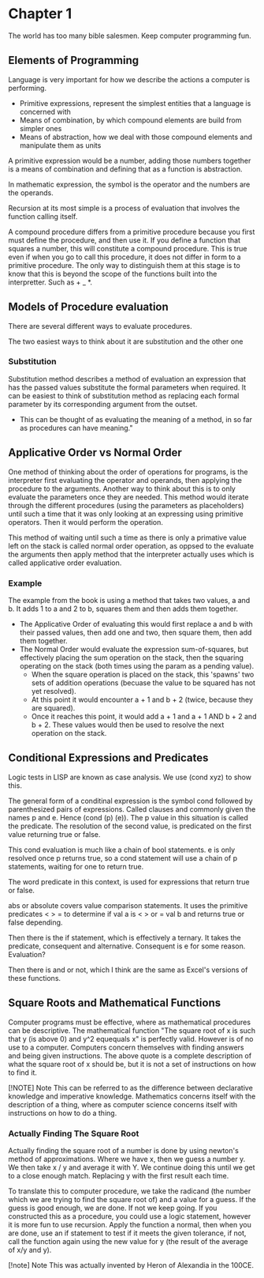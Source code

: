 # Chapter 1
The world has too many bible salesmen. Keep computer programming fun.

## Elements of Programming
Language is very important for how we describe the actions a computer is performing. 
- Primitive expressions, represent the simplest entities that a language is concerned with
- Means of combination, by which compound elements are build from simpler ones
- Means of abstraction, how we deal with those compound elements and manipulate them as units

A primitive expression would be a number, adding those numbers together is a means of combination and defining that as a function is abstraction.

In mathematic expression, the symbol is the operator and the numbers are the operands.

Recursion at its most simple is a process of evaluation that involves the function calling itself.

A compound procedure differs from a primitive procedure because you first must define the procedure, and then use it. If you define a function that squares a number, this will constitute a compound procedure. This is true even if when you go to call this procedure, it does not differ in form to a primitive procedure. The only way to distinguish them at this stage is to know that this is beyond the scope of the functions built into the interpretter. Such as + _ *.

## Models of Procedure evaluation
There are several different ways to evaluate procedures.

The two easiest ways to think about it are substitution and the other one

### Substitution
Substitution method describes a method of evaluation an expression that has the passed values substitute the formal parameters when required.
It can be easiest to think of substitution method as replacing each formal parameter by its corresponding argument from the outset.
- This can be thought of as evaluating the meaning of a method, in so far as procedures can have meaning."

## Applicative Order vs Normal Order
One method of thinking about the order of operations for programs, is the interpreter first evaluating the operator and operands, then applying the procedure to the arguments. Another way to think about this is to only evaluate the parameters once they are needed. This method would iterate through the different procedures (using the parameters as placeholders) until such a time that it was only looking at an expressing using primitive operators. Then it would perform the operation. 

This method of waiting until such a time as there is only a primative value left on the stack is called normal order operation, as oppsed to the evaluate the arguments then apply method that the interpreter actually uses which is called applicative order evaluation. 

### Example
The example from the book is using a method that takes two values, a and b. It adds 1 to a and 2 to b, squares them and then adds them together.
- The Applicative Order of evaluating this would first replace a and b with their passed values, then add one and two, then square them, then add them together.
- The Normal Order would evaluate the expression sum-of-squares, but effectively placing the sum operation on the stack, then the squaring operating on the stack (both times using the param as a pending value). 
    - When the square operation is placed on the stack, this 'spawns' two sets of addition operations (becuase the value to be squared has not yet resolved). 
    - At this point it would encounter a + 1 and b + 2 (twice, because they are squared). 
    - Once it reaches this point, it would add a + 1 and a + 1 AND b + 2 and b + 2. These values would then be used to resolve the next operation on the stack.

## Conditional Expressions and Predicates
Logic tests in LISP are known as case analysis. We use (cond xyz) to show this. 

The general form of a conditinal expression is the symbol cond followed by parenthesized pairs of expressions. Called clauses and commonly given the names p and e. Hence (cond (p) (e)). The p value in this situation is called the predicate. The resolution of the second value, is predicated on the first value returning true or false. 

This cond evaluation is much like a chain of bool statements. e is only resolved once p returns true, so a cond statement will use a chain of p statements, waiting for one to return true.

The word predicate in this context, is used for expressions that return true or false.

abs or absolute covers value comparison statements. It uses the primitive predicates < > = to determine if val a is < > or = val b and returns true or false depending.

Then there is the if statement, which is effectively a ternary. It takes the predicate, consequent and alternative. Consequent is e for some reason. Evaluation? 

Then there is and or not, which I think are the same as Excel's versions of these functions.

## Square Roots and Mathematical Functions
Computer programs must be effective, where as mathematical procedures can be descriptive. The mathematical function "The square root of x is such that y (is above 0) and y^2 equequals x" is perfectly valid. However is of no use to a computer. Computers concern themselves with finding answers and being given instructions. The above quote is a complete description of what the square root of x should be, but it is not a set of instructions on how to find it.

[!NOTE] Note 
This can be referred to as the difference between declarative knowledge and imperative knowledge. Mathematics concerns itself with the description of a thing, where as computer science concerns itself with instructions on how to do a thing.

### Actually Finding The Square Root
Actually finding the square root of a number is done by using newton's method of approximations. Where we have x, then we guess a number y. We then take x / y and average it with Y. We continue doing this until we get to a close enough match. Replacing y with the first result each time.

To translate this to computer procedure, we take the radicand (the number which we are trying to find the square root of) and a value for a guess. If the guess is good enough, we are done. If not we keep going. If you constructed this as a procedure, you could use a logic statement, however it is more fun to use recursion. Apply the function a normal, then when you are done, use an if statement to test if it meets the given tolerance, if not, call the function again using the new value for y (the result of the average of x/y and y).

[!note] Note 
This was actually invented by Heron of Alexandia in the 100CE.
